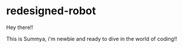 # redesigned-robot

Hey there!!

This is Summya, i'm newbie and ready to dive in the world of coding!!
